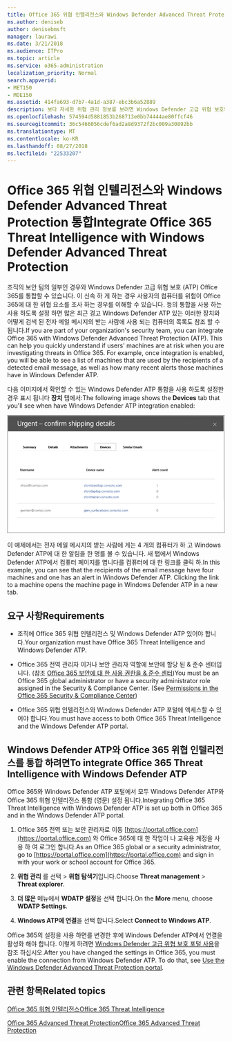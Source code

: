 ```yaml
---
title: Office 365 위협 인텔리전스와 Windows Defender Advanced Threat Protection 통합
ms.author: deniseb
author: denisebmsft
manager: laurawi
ms.date: 3/21/2018
ms.audience: ITPro
ms.topic: article
ms.service: o365-administration
localization_priority: Normal
search.appverid:
- MET150
- MOE150
ms.assetid: 414fa693-d7b7-4a1d-a387-ebc3b6a52889
description: 보다 자세한 위협 관리 정보를 보려면 Windows Defender 고급 위협 보호와 Office 365 고급 위협 보호를 통합 합니다.
ms.openlocfilehash: 574594d5881853b268713e0bb74444ae80ffcf46
ms.sourcegitcommit: 36c5466056cdef6ad2a8d9372f2bc009a30892bb
ms.translationtype: MT
ms.contentlocale: ko-KR
ms.lasthandoff: 08/27/2018
ms.locfileid: "22533207"
---
```

# <a name="integrate-office-365-threat-intelligence-with-windows-defender-advanced-threat-protection"></a><span data-ttu-id="d567d-103">Office 365 위협 인텔리전스와 Windows Defender Advanced Threat Protection 통합</span><span class="sxs-lookup"><span data-stu-id="d567d-103">Integrate Office 365 Threat Intelligence with Windows Defender Advanced Threat Protection</span></span>

<span data-ttu-id="d567d-p101">조직의 보안 팀의 일부인 경우와 Windows Defender 고급 위협 보호 (ATP) Office 365를 통합할 수 있습니다. 이 신속 하 게 하는 경우 사용자의 컴퓨터를 위험이 Office 365에 대 한 위협 요소를 조사 하는 경우를 이해할 수 있습니다. 등의 통합을 사용 하는 사용 하도록 설정 하면 많은 최근 경고 Windows Defender ATP 있는 이러한 장치와 어떻게 검색 된 전자 메일 메시지의 받는 사람에 사용 되는 컴퓨터의 목록도 참조 할 수 됩니다.</span><span class="sxs-lookup"><span data-stu-id="d567d-p101">If you are part of your organization's security team, you can integrate Office 365 with Windows Defender Advanced Threat Protection (ATP). This can help you quickly understand if users' machines are at risk when you are investigating threats in Office 365. For example, once integration is enabled, you will be able to see a list of machines that are used by the recipients of a detected email message, as well as how many recent alerts those machines have in Windows Defender ATP.</span></span>
  
<span data-ttu-id="d567d-107">다음 이미지에서 확인할 수 있는 Windows Defender ATP 통합을 사용 하도록 설정한 경우 표시 됩니다 **장치** 탭에서:</span><span class="sxs-lookup"><span data-stu-id="d567d-107">The following image shows the **Devices** tab that you'll see when have Windows Defender ATP integration enabled:</span></span> 
  
![Windows Defender ATP 사용 하는 경우 알림 사용 하는 컴퓨터의 목록을 볼 수 있습니다.](media/fec928ea-8f0c-44d7-80b9-a2e0a8cd4e89.PNG)
  
<span data-ttu-id="d567d-p102">이 예제에서는 전자 메일 메시지의 받는 사람에 게는 4 개의 컴퓨터가 하 고 Windows Defender ATP에 대 한 알림을 한 명를 볼 수 있습니다. 새 탭에서 Windows Defender ATP에서 컴퓨터 페이지를 엽니다를 컴퓨터에 대 한 링크를 클릭 하.</span><span class="sxs-lookup"><span data-stu-id="d567d-p102">In this example, you can see that the recipients of the email message have four machines and one has an alert in Windows Defender ATP. Clicking the link to a machine opens the machine page in Windows Defender ATP in a new tab.</span></span>
  
## <a name="requirements"></a><span data-ttu-id="d567d-111">요구 사항</span><span class="sxs-lookup"><span data-stu-id="d567d-111">Requirements</span></span>

- <span data-ttu-id="d567d-112">조직에 Office 365 위협 인텔리전스 및 Windows Defender ATP 있어야 합니다.</span><span class="sxs-lookup"><span data-stu-id="d567d-112">Your organization must have Office 365 Threat Intelligence and Windows Defender ATP.</span></span>
    
- <span data-ttu-id="d567d-p103">Office 365 전역 관리자 이거나 보안 관리자 역할에 보안에 할당 된 &amp; 준수 센터입니다. (참조 [Office 365 보안에 대 한 사용 권한을 &amp; 준수 센터](permissions-in-the-security-and-compliance-center.md))</span><span class="sxs-lookup"><span data-stu-id="d567d-p103">You must be an Office 365 global administrator or have a security administrator role assigned in the Security &amp; Compliance Center. (See [Permissions in the Office 365 Security &amp; Compliance Center](permissions-in-the-security-and-compliance-center.md))</span></span>
    
- <span data-ttu-id="d567d-115">Office 365 위협 인텔리전스와 Windows Defender ATP 포털에 액세스할 수 있어야 합니다.</span><span class="sxs-lookup"><span data-stu-id="d567d-115">You must have access to both Office 365 Threat Intelligence and the Windows Defender ATP portal.</span></span>
    
## <a name="to-integrate-office-365-threat-intelligence-with-windows-defender-atp"></a><span data-ttu-id="d567d-116">Windows Defender ATP와 Office 365 위협 인텔리전스를 통합 하려면</span><span class="sxs-lookup"><span data-stu-id="d567d-116">To integrate Office 365 Threat Intelligence with Windows Defender ATP</span></span>

<span data-ttu-id="d567d-117">Office 365와 Windows Defender ATP 포털에서 모두 Windows Defender ATP와 Office 365 위협 인텔리전스 통합 (영문) 설정 됩니다.</span><span class="sxs-lookup"><span data-stu-id="d567d-117">Integrating Office 365 Threat Intelligence with Windows Defender ATP is set up both in Office 365 and in the Windows Defender ATP portal.</span></span>
  
1. <span data-ttu-id="d567d-118">Office 365 전역 또는 보안 관리자로 이동 [https://portal.office.com](https://portal.office.com) 와 Office 365에 대 한 작업이 나 교육용 계정을 사용 하 여 로그인 합니다.</span><span class="sxs-lookup"><span data-stu-id="d567d-118">As an Office 365 global or a security administrator, go to [https://portal.office.com](https://portal.office.com) and sign in with your work or school account for Office 365.</span></span> 
    
2. <span data-ttu-id="d567d-119">**위협 관리** 를 선택 \> **위협 탐색기**입니다.</span><span class="sxs-lookup"><span data-stu-id="d567d-119">Choose **Threat management** \> **Threat explorer**.</span></span>
    
3. <span data-ttu-id="d567d-120">**더 많은** 메뉴에서 **WDATP 설정**을 선택 합니다.</span><span class="sxs-lookup"><span data-stu-id="d567d-120">On the **More** menu, choose **WDATP Settings**.</span></span>
    
4. <span data-ttu-id="d567d-121">**Windows ATP에 연결**을 선택 합니다.</span><span class="sxs-lookup"><span data-stu-id="d567d-121">Select **Connect to Windows ATP**.</span></span>
    
<span data-ttu-id="d567d-p104">Office 365의 설정을 사용 하면를 변경한 후에 Windows Defender ATP에서 연결을 활성화 해야 합니다. 이렇게 하려면 [Windows Defender 고급 위협 보호 포털 사용](https://go.microsoft.com/fwlink/?linkid=859690)을 참조 하십시오.</span><span class="sxs-lookup"><span data-stu-id="d567d-p104">After you have changed the settings in Office 365, you must enable the connection from Windows Defender ATP. To do that, see [Use the Windows Defender Advanced Threat Protection portal](https://go.microsoft.com/fwlink/?linkid=859690).</span></span>
  
## <a name="related-topics"></a><span data-ttu-id="d567d-124">관련 항목</span><span class="sxs-lookup"><span data-stu-id="d567d-124">Related topics</span></span>

[<span data-ttu-id="d567d-125">Office 365 위협 인텔리전스</span><span class="sxs-lookup"><span data-stu-id="d567d-125">Office 365 Threat Intelligence</span></span>](office-365-ti.md)
  
[<span data-ttu-id="d567d-126">Office 365 Advanced Threat Protection</span><span class="sxs-lookup"><span data-stu-id="d567d-126">Office 365 Advanced Threat Protection</span></span>](office-365-atp.md)
  

